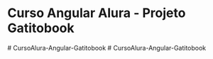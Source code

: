 # Curso Angular Alura - Projeto Gatitobook
#   C u r s o A l u r a - A n g u l a r - G a t i t o b o o k  
 #   C u r s o A l u r a - A n g u l a r - G a t i t o b o o k  
 